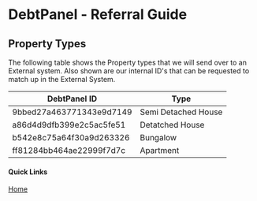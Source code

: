 # DebtPanel - Referral Guide

## Property Types

The following table shows the Property types that we will send over to an External system. Also shown are our internal ID's that can be requested to match up in the External System.

DebtPanel ID | Type
--- | ---
9bbed27a463771343e9d7149 | Semi Detached House
a86d4d9dfb399e2c5ac5fe51 | Detatched House
b542e8c75a64f30a9d263326 | Bungalow
ff81284bb464ae22999f7d7c | Apartment

#### Quick Links

[Home](../readme.md)
